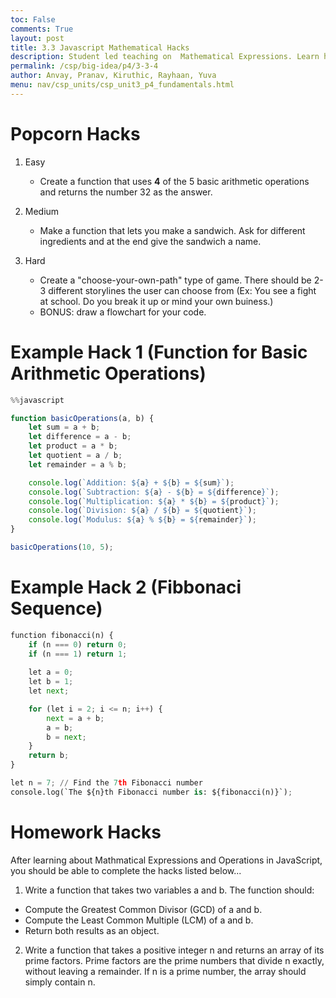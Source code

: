 ```yaml
---
toc: False
comments: True
layout: post
title: 3.3 Javascript Mathematical Hacks
description: Student led teaching on  Mathematical Expressions. Learn how mathematical expressions involve using arithmetic operators (like addition, subtraction, multiplication, and division) to perform calculations
permalink: /csp/big-idea/p4/3-3-4
author: Anvay, Pranav, Kiruthic, Rayhaan, Yuva
menu: nav/csp_units/csp_unit3_p4_fundamentals.html
---
```


# Popcorn Hacks

1. Easy
    - Create a function that uses **4** of the 5 basic arithmetic operations and returns the number 32 as the answer.

2. Medium
    - Make a function that lets you make a sandwich. Ask for different ingredients and at the end give the sandwich a name.

3. Hard
    - Create a "choose-your-own-path" type of game. There should be 2-3 different storylines the user can choose from (Ex: You see a fight at school. Do you break it up or mind your own buiness.)
    - BONUS: draw a flowchart for your code.

# Example Hack 1 (Function for Basic Arithmetic Operations)


```javascript
%%javascript

function basicOperations(a, b) {
    let sum = a + b;
    let difference = a - b;
    let product = a * b;
    let quotient = a / b;
    let remainder = a % b;

    console.log(`Addition: ${a} + ${b} = ${sum}`);
    console.log(`Subtraction: ${a} - ${b} = ${difference}`);
    console.log(`Multiplication: ${a} * ${b} = ${product}`);
    console.log(`Division: ${a} / ${b} = ${quotient}`);
    console.log(`Modulus: ${a} % ${b} = ${remainder}`);
}

basicOperations(10, 5);
```

# Example Hack 2 (Fibbonaci Sequence)


```python
function fibonacci(n) {
    if (n === 0) return 0;
    if (n === 1) return 1;
    
    let a = 0;
    let b = 1;
    let next;

    for (let i = 2; i <= n; i++) {
        next = a + b;
        a = b;
        b = next;
    }
    return b;
}

let n = 7; // Find the 7th Fibonacci number
console.log(`The ${n}th Fibonacci number is: ${fibonacci(n)}`);

```

# Homework Hacks

After learning about Mathmatical Expressions and Operations in JavaScript, you should be able to complete the hacks listed below...

1. Write a function that takes two variables a and b. The function should: 
- Compute the Greatest Common Divisor (GCD) of a and b.
- Compute the Least Common Multiple (LCM) of a and b.
- Return both results as an object.

2. Write a function that takes a positive integer n and returns an array of its prime factors. Prime factors are the prime numbers that divide n exactly, without leaving a remainder. If n is a prime number, the array should simply contain n.
